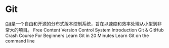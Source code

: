 # Git

[Git](https://git-scm.com/)是一个自由和开源的分布式版本控制系统，旨在以速度和效率处理从小型到非常大的项目。
<ResourceGroupTitle>Free Content</ResourceGroupTitle>
<BadgeLink badgeText='Watch' href='https://www.youtube.com/watch?v=zbKdDsNNOhg'>Version Control System Introduction</BadgeLink>
<BadgeLink badgeText='Watch' href='https://www.youtube.com/watch?v=SWYqp7iY_Tc'>Git & GitHub Crash Course For Beginners</BadgeLink>
<BadgeLink badgeText='Watch' href='https://youtu.be/Y9XZQO1n_7c?t=21'>Learn Git in 20 Minutes</BadgeLink>
<BadgeLink badgeText='Course' colorScheme='green' href='https://github.com/jlord/git-it-electron'>Learn Git on the command line</BadgeLink>

